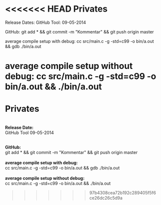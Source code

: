 <<<<<<< HEAD
Privates
====

Release Dates:
  GitHub Tool: 	09-05-2014


GitHub:
git add * && git commit -m "Kommentar" && git push origin master

average compile setup with debug:
cc src/main.c -g -std=c99 -o bin/a.out && gdb ./bin/a.out

average compile setup without debug:
cc src/main.c -g -std=c99 -o bin/a.out && ./bin/a.out 
=======
Privates
========

<br><b>Release Date:</b>
<br>GitHub Tool 09-05-2014

<br><b>GitHub:</b>
<br>git add * && git commit -m "Kommentar" && git push origin master
<br>
<br><b>average compile setup with debug:</b>
<br>cc src/main.c -g -std=c99 -o bin/a.out && gdb ./bin/a.out
<br>
<br><b>average compile setup without debug:</b>
<br>cc src/main.c -g -std=c99 -o bin/a.out && ./bin/a.out 
>>>>>>> 97b4308cea72b192c289405f5f6ce26dc26c5d9a
